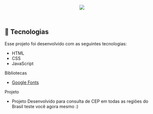 <p align="center">
 <img src="./images/project"/>
</p>

<br>


## 🚀 Tecnologias

Esse projeto foi desenvolvido com as seguintes tecnologias:

- HTML
- CSS
- JavaScript

Bibliotecas

- [Google Fonts](https://fonts.google.com/)

Projeto

- Projeto Desenvolvido para consulta de CEP em todas as regiões do Brasil teste você agora mesmo :)
